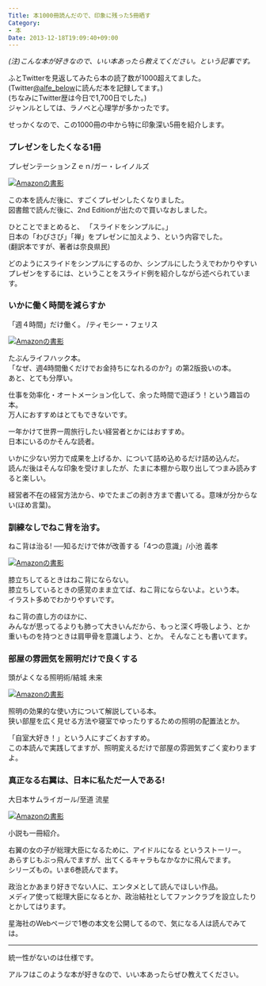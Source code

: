 ```yaml
---
Title: 本1000冊読んだので、印象に残った5冊晒す
Category:
- 本
Date: 2013-12-18T19:09:40+09:00
---
```


*(注)こんな本が好きなので、いい本あったら教えてください。という記事です。*

ふとTwitterを見返してみたら本の読了数が1000超えてました。  
(Twitter[@alfe_below][1]に読んだ本を記録してます。)  
(ちなみにTwitter歴は今日で1,700日でした。)  
ジャンルとしては、ラノベと心理学が多かったです。

せっかくなので、この1000冊の中から特に印象深い5冊を紹介します。



### プレゼンをしたくなる1冊

プレゼンテーションＺｅｎ/ガー・レイノルズ  

<a href="https://www.amazon.co.jp/gp/product/4864010870?ie=UTF8&linkCode=li3&tag=ab1025-22&linkId=bbf3f355294e7eaf647fe0c47dccbf47&language=ja_JP&ref_=as_li_ss_il" target="_blank"><img border="0" src="//ws-fe.amazon-adsystem.com/widgets/q?_encoding=UTF8&ASIN=4864010870&Format=_SL250_&ID=AsinImage&MarketPlace=JP&ServiceVersion=20070822&WS=1&tag=ab1025-22&language=ja_JP" alt="Amazonの書影" ></a><img src="https://ir-jp.amazon-adsystem.com/e/ir?t=ab1025-22&language=ja_JP&l=li3&o=9&a=4864010870" width="1" height="1" border="0" alt="" style="border:none !important; margin:0px !important;" />

この本を読んだ後に、すごくプレゼンしたくなりました。  
図書館で読んだ後に、2nd Editionが出たので買いなおしました。

ひとことでまとめると、 「スライドをシンプルに。」   
日本の「わびさび」「禅」をプレゼンに加えよう、という内容でした。  
(翻訳本ですが、著者は奈良県民)

どのようにスライドをシンプルにするのか、シンプルにしたうえでわかりやすいプレゼンをするには、ということをスライド例を紹介しながら述べられています。  


### いかに働く時間を減らすか

「週４時間」だけ働く。 /ティモシー・フェリス  

<a href="https://www.amazon.co.jp/gp/product/4905042097?ie=UTF8&linkCode=li3&tag=ab1025-22&linkId=5141b4474181f3cc74ff3d537d3a8418&language=ja_JP&ref_=as_li_ss_il" target="_blank"><img border="0" src="//ws-fe.amazon-adsystem.com/widgets/q?_encoding=UTF8&ASIN=4905042097&Format=_SL250_&ID=AsinImage&MarketPlace=JP&ServiceVersion=20070822&WS=1&tag=ab1025-22&language=ja_JP" alt="Amazonの書影" ></a><img src="https://ir-jp.amazon-adsystem.com/e/ir?t=ab1025-22&language=ja_JP&l=li3&o=9&a=4905042097" width="1" height="1" border="0" alt="" style="border:none !important; margin:0px !important;" />


たぶんライフハック本。  
「なぜ、週4時間働くだけでお金持ちになれるのか?」の第2版扱いの本。  
あと、とても分厚い。  

仕事を効率化・オートメーション化して、余った時間で遊ぼう！という趣旨の本。  
万人におすすめはとてもできないです。  

一年かけて世界一周旅行したい経営者とかにはおすすめ。  
日本にいるのかそんな読者。

いかに少ない労力で成果を上げるか、について詰め込めるだけ詰め込んだ。  
読んだ後はそんな印象を受けましたが、たまに本棚から取り出してつまみ読みすると楽しい。

経営者不在の経営方法から、ゆでたまごの剥き方まで書いてる。意味が分からない(ほめ言葉)。


### 訓練なしでねこ背を治す。

ねこ背は治る! ──知るだけで体が改善する「4つの意識」/小池 義孝  

<a href="https://www.amazon.co.jp/gp/product/4426112990?ie=UTF8&linkCode=li3&tag=ab1025-22&linkId=83d5a7a11daf339739e38464817d80e4&language=ja_JP&ref_=as_li_ss_il" target="_blank"><img border="0" src="//ws-fe.amazon-adsystem.com/widgets/q?_encoding=UTF8&ASIN=4426112990&Format=_SL250_&ID=AsinImage&MarketPlace=JP&ServiceVersion=20070822&WS=1&tag=ab1025-22&language=ja_JP" alt="Amazonの書影" ></a><img src="https://ir-jp.amazon-adsystem.com/e/ir?t=ab1025-22&language=ja_JP&l=li3&o=9&a=4426112990" width="1" height="1" border="0" alt="" style="border:none !important; margin:0px !important;" />

膝立ちしてるときはねこ背にならない。  
膝立ちしているときの感覚のまま立てば、ねこ背にならないよ。という本。  
イラスト多めでわかりやすいです。

ねこ背の直し方のほかに、  
みんなが思ってるよりも肺って大きいんだから、もっと深く呼吸しよう、とか  
重いものを持つときは肩甲骨を意識しよう、とか。  そんなことも書いてます。



### 部屋の雰囲気を照明だけで良くする

頭がよくなる照明術/結城 未来  

<a href="https://www.amazon.co.jp/gp/product/4569657745?ie=UTF8&linkCode=li3&tag=ab1025-22&linkId=c60bc79e35007b5c33a1806b4e25953b&language=ja_JP&ref_=as_li_ss_il" target="_blank"><img border="0" src="//ws-fe.amazon-adsystem.com/widgets/q?_encoding=UTF8&ASIN=4569657745&Format=_SL250_&ID=AsinImage&MarketPlace=JP&ServiceVersion=20070822&WS=1&tag=ab1025-22&language=ja_JP" alt="Amazonの書影" ></a><img src="https://ir-jp.amazon-adsystem.com/e/ir?t=ab1025-22&language=ja_JP&l=li3&o=9&a=4569657745" width="1" height="1" border="0" alt="" style="border:none !important; margin:0px !important;" />

照明の効果的な使い方について解説している本。  
狭い部屋を広く見せる方法や寝室でゆったりするための照明の配置法とか。  

「自室大好き！」という人にすごくおすすめ。  
この本読んで実践してますが、照明変えるだけで部屋の雰囲気すごく変わりますよ。

### 真正なる右翼は、日本に私ただ一人である!

大日本サムライガール/至道 流星  

<a href="https://www.amazon.co.jp/gp/product/4061388320?ie=UTF8&linkCode=li3&tag=ab1025-22&linkId=ad3a2dd40e697bf4a9fbf45e94966cb3&language=ja_JP&ref_=as_li_ss_il" target="_blank"><img border="0" src="//ws-fe.amazon-adsystem.com/widgets/q?_encoding=UTF8&ASIN=4061388320&Format=_SL250_&ID=AsinImage&MarketPlace=JP&ServiceVersion=20070822&WS=1&tag=ab1025-22&language=ja_JP" alt="Amazonの書影" ></a><img src="https://ir-jp.amazon-adsystem.com/e/ir?t=ab1025-22&language=ja_JP&l=li3&o=9&a=4061388320" width="1" height="1" border="0" alt="" style="border:none !important; margin:0px !important;" />

小説も一冊紹介。  

右翼の女の子が総理大臣になるために、アイドルになる というストーリー。  
あらすじもぶっ飛んでますが、出てくるキャラもなかなかに飛んでます。    
シリーズもの。いま6巻読んでます。  

政治とかあまり好きでない人に、エンタメとして読んでほしい作品。  
メディア使って総理大臣になるとか、政治結社としてファンクラブを設立したりとかしてはります。

星海社のWebページで1巻の本文を公開してるので、気になる人は読んでみては。  


----------
統一性がないのは仕様です。  

アルフはこのような本が好きなので、いい本あったらぜひ教えてください。  



  [1]: https://twitter.com/alfe_below
